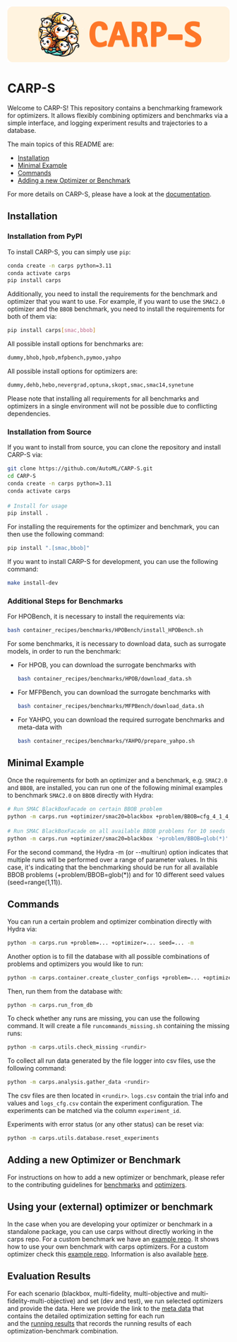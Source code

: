 <img src="docs/images/carps_Logo_wide.png" alt="Logo"/>

# CARP-S
Welcome to CARP-S! 
This repository contains a benchmarking framework for optimizers.
It allows flexibly combining optimizers and benchmarks via a simple interface, and logging experiment results 
and trajectories to a database.

The main topics of this README are:
- [Installation](#installation)
- [Minimal Example](#minimal-example)
- [Commands](#commands)
- [Adding a new Optimizer or Benchmark](#adding-a-new-optimizer-or-benchmark)

For more details on CARP-S, please have a look at the 
[documentation](https://AutoML.github.io/CARP-S/latest/).

## Installation

### Installation from PyPI

To install CARP-S, you can simply use `pip`:

```bash
conda create -n carps python=3.11
conda activate carps
pip install carps
```

Additionally, you need to install the requirements for the benchmark and optimizer that you want to use.
For example, if you want to use the `SMAC2.0` optimizer and the `BBOB` benchmark, you need to install the
requirements for both of them via:

```bash
pip install carps[smac,bbob]
```

All possible install options for benchmarks are:
```bash
dummy,bhob,hpob,mfpbench,pymoo,yahpo
```

All possible install options for optimizers are:
```bash
dummy,dehb,hebo,nevergrad,optuna,skopt,smac,smac14,synetune
```

Please note that installing all requirements for all benchmarks and optimizers in a single 
environment will not be possible due to conflicting dependencies.

### Installation from Source

If you want to install from source, you can clone the repository and install CARP-S via:

```bash
git clone https://github.com/AutoML/CARP-S.git
cd CARP-S
conda create -n carps python=3.11
conda activate carps

# Install for usage
pip install .
```

For installing the requirements for the optimizer and benchmark, you can then use the following command:
```bash
pip install ".[smac,bbob]"
```

If you want to install CARP-S for development, you can use the following command:
```bash
make install-dev
```

### Additional Steps for Benchmarks

For HPOBench, it is necessary to install the requirements via:
```bash
bash container_recipes/benchmarks/HPOBench/install_HPOBench.sh
```

For some benchmarks, it is necessary to download data, 
such as surrogate models, in order to run the benchmark: 

-   For HPOB, you can download the surrogate benchmarks with
    ```bash
    bash container_recipes/benchmarks/HPOB/download_data.sh
    ```

-   For MFPBench, you can download the surrogate benchmarks with
    ```bash
    bash container_recipes/benchmarks/MFPBench/download_data.sh
    ```

-   For YAHPO, you can download the required surrogate benchmarks and meta-data with
    ```bash
    bash container_recipes/benchmarks/YAHPO/prepare_yahpo.sh
    ```

## Minimal Example
Once the requirements for both an optimizer and a benchmark, e.g. `SMAC2.0` and `BBOB`, are installed, you can run
one of the following minimal examples to benchmark `SMAC2.0` on `BBOB` directly with Hydra:

```bash
# Run SMAC BlackBoxFacade on certain BBOB problem
python -m carps.run +optimizer/smac20=blackbox +problem/BBOB=cfg_4_1_4_0 seed=1 task.n_trials=25

# Run SMAC BlackBoxFacade on all available BBOB problems for 10 seeds
python -m carps.run +optimizer/smac20=blackbox '+problem/BBOB=glob(*)' 'seed=range(1,11)' -m
```

For the second command, the Hydra -m (or --multirun) option indicates that multiple runs will be 
performed over a range of parameter values. In this case, it's indicating that the benchmarking
should be run for all available BBOB problems (+problem/BBOB=glob(*)) and for 10 different 
seed values (seed=range(1,11)).

## Commands

You can run a certain problem and optimizer combination directly with Hydra via:
```bash
python -m carps.run +problem=... +optimizer=... seed=... -m
```

Another option is to fill the database with all possible combinations of problems and optimizers
you would like to run:
```bash
python -m carps.container.create_cluster_configs +problem=... +optimizer=... -m
```

Then, run them from the database with:
```bash
python -m carps.run_from_db 
```

To check whether any runs are missing, you can use the following command. It will create
a file `runcommands_missing.sh` containing the missing runs:
```bash
python -m carps.utils.check_missing <rundir>
```

To collect all run data generated by the file logger into csv files, use the following command:
```bash
python -m carps.analysis.gather_data <rundir>
```
The csv files are then located in `<rundir>`. `logs.csv` contain the trial info and values and 
`logs_cfg.csv` contain the experiment  configuration.
The experiments can be matched via the column `experiment_id`.

Experiments with error status (or any other status) can be reset via:
```bash
python -m carps.utils.database.reset_experiments
```

## Adding a new Optimizer or Benchmark
For instructions on how to add a new optimizer or benchmark, please refer to the contributing 
guidelines for 
[benchmarks](https://automl.github.io/CARP-S/latest/contributing/contributing-a-benchmark/)
and
[optimizers](https://automl.github.io/CARP-S/latest/contributing/contributing-an-optimizer/).

## Using your (external) optimizer or benchmark
In the case when you are developing your optimizer or benchmark in a standalone package, you can use carps without directly working in the carps repo.
For a custom benchmark we have an [example repo](https://github.com/automl/OptBench).
It shows how to use your own benchmark with carps optimizers.
For a custom optimizer check this [example repo](https://github.com/automl/CARP-S-example-optimizer).
Information is also available [here](https://automl.github.io/CARP-S/guides/using-carps/).

## Evaluation Results
For each scenario (blackbox, multi-fidelity, multi-objective and multi-fidelity-multi-objective) and set (dev and test), we run selected optimizers and provide the data.
Here we provide the link to the [meta data](https://drive.google.com/file/d/17pn48ragmWsyRC39sInsh2fEPUHP3BRT/view?usp=sharing) 
that contains the detailed optimization setting for each run  
and the [running results](https://drive.google.com/file/d/1yzJRbwRvdLbpZ9SdQN2Vk3yQSdDP_vck/view?usp=drive_link) that 
records the running results of each optimization-benchmark combination. 